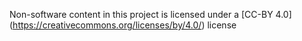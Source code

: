 Non-software content in this project is licensed under a [CC-BY 4.0] (https://creativecommons.org/licenses/by/4.0/) license
